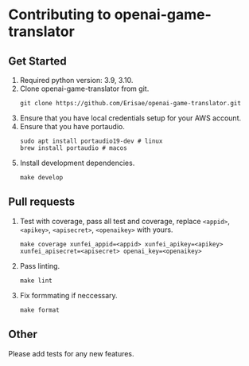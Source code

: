 # Contributing to openai-game-translator

## Get Started
1. Required python version: 3.9, 3.10.
2. Clone openai-game-translator from git.
    ```shell
    git clone https://github.com/Erisae/openai-game-translator.git
    ```
3. Ensure that you have local credentials setup for your AWS account.
4. Ensure that you have portaudio.
    ```shell
    sudo apt install portaudio19-dev # linux
    brew install portaudio # macos
    ```
5. Install development dependencies.
    ```shell
    make develop
    ```

## Pull requests
1. Test with coverage, pass all test and coverage, replace `<appid>`, `<apikey>`, `<apisecret>`, `<openaikey>` with yours.
    ```shell
    make coverage xunfei_appid=<appid> xunfei_apikey=<apikey> xunfei_apisecret=<apisecret> openai_key=<openaikey>
    ```

2. Pass linting.
    ```shell
    make lint
    ```
3. Fix formmating if neccessary.
    ```shell
    make format
    ```

## Other
Please add tests for any new features.



